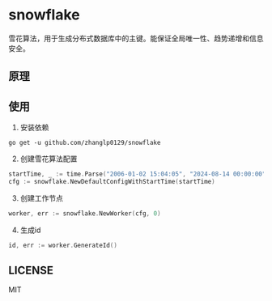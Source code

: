 # snowflake
雪花算法，用于生成分布式数据库中的主键。能保证全局唯一性、趋势递增和信息安全。

## 原理

## 使用
1. 安装依赖
```shell
go get -u github.com/zhanglp0129/snowflake
```

2. 创建雪花算法配置
```go
startTime, _ := time.Parse("2006-01-02 15:04:05", "2024-08-14 00:00:00")
cfg := snowflake.NewDefaultConfigWithStartTime(startTime)
```

3. 创建工作节点
```go
worker, err := snowflake.NewWorker(cfg, 0)
```

4. 生成id
```go
id, err := worker.GenerateId()
```

## LICENSE

MIT